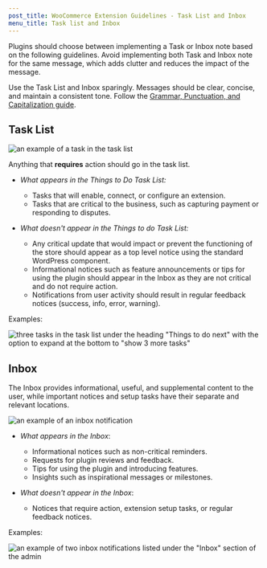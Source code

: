 ```yaml
---
post_title: WooCommerce Extension Guidelines - Task List and Inbox
menu_title: Task list and Inbox
---
```


Plugins should choose between implementing a Task or Inbox note based on the following guidelines. Avoid implementing both Task and Inbox note for the same message, which adds clutter and reduces the impact of the message.

Use the Task List and Inbox sparingly. Messages should be clear, concise, and maintain a consistent tone. Follow the [Grammar, Punctuation, and Capitalization guide](https://woo.com/document/grammar-punctuation-style-guide/).

## Task List

![an example of a task in the task list](https://woo-docs-multi-com.go-vip.net/wp-content/uploads/2023/12/task-list1.png)

Anything that **requires** action should go in the task list.

- *What appears in the Things to Do Task List:*

    - Tasks that will enable, connect, or configure an extension.
    - Tasks that are critical to the business, such as capturing payment or responding to disputes.

- *What doesn't appear in the Things to do Task List:*

    - Any critical update that would impact or prevent the functioning of the store should appear as a top level notice using the standard WordPress component.
    - Informational notices such as feature announcements or tips for using the plugin should appear in the Inbox as they are not critical and do not require action.
    - Notifications from user activity should result in regular feedback notices (success, info, error, warning).

Examples:

![three tasks in the task list under the heading "Things to do next" with the option to expand at the bottom to "show 3 more tasks" ](https://woo-docs-multi-com.go-vip.net/wp-content/uploads/2023/12/task-list-example.png)

## Inbox

The Inbox provides informational, useful, and supplemental content to the user, while important notices and setup tasks have their separate and relevant locations.

![an example of an inbox notification](https://woo-docs-multi-com.go-vip.net/wp-content/uploads/2023/12/inbox1.png)

- *What appears in the Inbox*:
    - Informational notices such as non-critical reminders.
    - Requests for plugin reviews and feedback.
    - Tips for using the plugin and introducing features.
    - Insights such as inspirational messages or milestones.

- *What doesn't appear in the Inbox*:

    - Notices that require action, extension setup tasks, or regular feedback notices.

Examples:

![an example of two inbox notifications listed under the "Inbox" section of the admin](https://woo-docs-multi-com.go-vip.net/wp-content/uploads/2023/12/inbox-examples.png)
